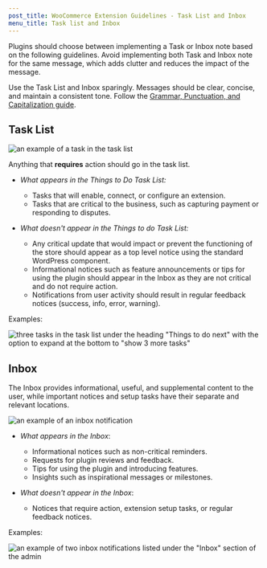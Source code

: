 ```yaml
---
post_title: WooCommerce Extension Guidelines - Task List and Inbox
menu_title: Task list and Inbox
---
```


Plugins should choose between implementing a Task or Inbox note based on the following guidelines. Avoid implementing both Task and Inbox note for the same message, which adds clutter and reduces the impact of the message.

Use the Task List and Inbox sparingly. Messages should be clear, concise, and maintain a consistent tone. Follow the [Grammar, Punctuation, and Capitalization guide](https://woo.com/document/grammar-punctuation-style-guide/).

## Task List

![an example of a task in the task list](https://woo-docs-multi-com.go-vip.net/wp-content/uploads/2023/12/task-list1.png)

Anything that **requires** action should go in the task list.

- *What appears in the Things to Do Task List:*

    - Tasks that will enable, connect, or configure an extension.
    - Tasks that are critical to the business, such as capturing payment or responding to disputes.

- *What doesn't appear in the Things to do Task List:*

    - Any critical update that would impact or prevent the functioning of the store should appear as a top level notice using the standard WordPress component.
    - Informational notices such as feature announcements or tips for using the plugin should appear in the Inbox as they are not critical and do not require action.
    - Notifications from user activity should result in regular feedback notices (success, info, error, warning).

Examples:

![three tasks in the task list under the heading "Things to do next" with the option to expand at the bottom to "show 3 more tasks" ](https://woo-docs-multi-com.go-vip.net/wp-content/uploads/2023/12/task-list-example.png)

## Inbox

The Inbox provides informational, useful, and supplemental content to the user, while important notices and setup tasks have their separate and relevant locations.

![an example of an inbox notification](https://woo-docs-multi-com.go-vip.net/wp-content/uploads/2023/12/inbox1.png)

- *What appears in the Inbox*:
    - Informational notices such as non-critical reminders.
    - Requests for plugin reviews and feedback.
    - Tips for using the plugin and introducing features.
    - Insights such as inspirational messages or milestones.

- *What doesn't appear in the Inbox*:

    - Notices that require action, extension setup tasks, or regular feedback notices.

Examples:

![an example of two inbox notifications listed under the "Inbox" section of the admin](https://woo-docs-multi-com.go-vip.net/wp-content/uploads/2023/12/inbox-examples.png)
